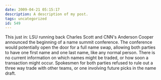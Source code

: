 ```yaml
---
date: 2009-04-21 05:15:17
description: A description of my post.
tags: uncategorized
id: 549
---
```

This just in:  LSU running back Charles Scott and CNN's Anderson Cooper announced the beginning of a name summit conference.  The conference would potentially open the door for a full name swap, allowing both parties to have one first name and one last name, like any normal person.  There is no current information on which names might be traded, or how soon a transaction might occur.  Spokesmen for both parties refused to rule out a three way trade with other teams, or one involving future picks in the name draft.